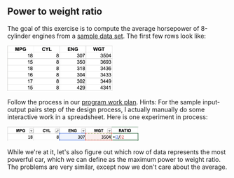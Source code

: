 ## Power to weight ratio

The goal of this exercise is to compute the average horsepower of 8-cylinder engines from a [sample data set](../data/cars.xls). The first few rows look like:

<img src=images/cars.png width=240>

Follow the process in our [program work plan](plans/program-planning.pdf). Hints: For the sample input-output pairs step of the design process, I actually manually do some interactive work in a spreadsheet. Here is one experiment in process:

<img src=images/power-to-weight-op.png width=300>

While we're at it, let's also figure out which row of data represents the most powerful car, which we can define as the maximum power to weight ratio. The problems are very similar, except now we don't care about the average.
